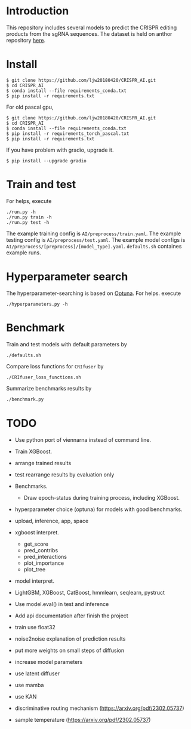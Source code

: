# Introduction

This repository includes several models to predict the CRISPR editing products from the sgRNA sequences. The dataset is held on anthor repository [here](https://github.com/ljw20180420/CRISPRdata).



# Install

```console
$ git clone https://github.com/ljw20180420/CRISPR_AI.git
$ cd CRISPR_AI
$ conda install --file requirements_conda.txt
$ pip install -r requirements.txt
```
For old pascal gpu,
```console
$ git clone https://github.com/ljw20180420/CRISPR_AI.git
$ cd CRISPR_AI
$ conda install --file requirements_conda.txt
$ pip install -r requirements_torch_pascal.txt
$ pip install -r requirements.txt
```
If you have problem with gradio, upgrade it.
```console
$ pip install --upgrade gradio
```

# Train and test

For helps, execute
```console
./run.py -h
./run.py train -h
./run.py test -h
```
The example training config is `AI/preprocess/train.yaml`. The example testing config is `AI/preprocess/test.yaml`. The example model configs is `AI/preprocess/[preprocess]/[model_type].yaml`. `defaults.sh` containes example runs.

# Hyperparameter search

The hyperparameter-searching is based on [Optuna](https://optuna.readthedocs.io). For helps. execute
```console
./hyperparameters.py -h
```

# Benchmark

Train and test models with default parameters by
```
./defaults.sh
```
Compare loss functions for `CRIfuser` by
```
./CRIfuser_loss_functions.sh
```
Summarize benchmarks results by
```bash
./benchmark.py
```

# TODO

- Use python port of viennarna instead of command line.
- Train XGBoost.
- arrange trained results
- test rearrange results by evaluation only
- Benchmarks.
  - Draw epoch-status during training process, including XGBoost.
- hyperparameter choice (optuna) for models with good benchmarks.
- upload, inference, app, space
- xgboost interpret.
  - get_score
  - pred_contribs
  - pred_interactions
  - plot_importance
  - plot_tree
- model interpret.
- LightGBM, XGBoost, CatBoost, hmmlearn, seqlearn, pystruct
- Use model.eval() in test and inference
- Add api documentation after finish the project
- train use float32

- noise2noise explanation of prediction results
- put more weights on small steps of diffusion
- increase model parameters
- use latent diffuser
- use mamba
- use KAN
- discriminative routing mechanism (https://arxiv.org/pdf/2302.05737)
- sample temperature (https://arxiv.org/pdf/2302.05737)
